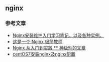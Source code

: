## nginx





### 参考文章
- [Nginx安装维护入门学习笔记，以及各种实例。](https://github.com/jaywcjlove/nginx-tutorial)
- [这是一个 Nginx 极简教程](https://github.com/dunwu/nginx-tutorial)
- [Nginx 从入门到实践 ** 神级别的文章](https://juejin.im/post/5ea931866fb9a043815146fb)
- [centOS7安装nginx及nginx配置](https://blog.csdn.net/qq_37345604/article/details/90034424)
